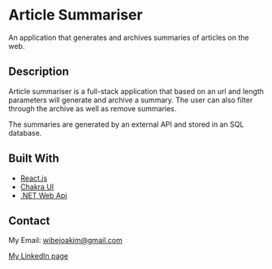 # Article Summariser

An application that generates and archives summaries of articles on the web.

## Description

Article summariser is a full-stack application that based on an url and length parameters will generate and archive a summary. The user can also filter through the archive as well as remove summaries.

The summaries are generated by an external API and stored in an SQL database.

## Built With

- [React.js](https://reactjs.org/)
- [Chakra UI](https://chakra-ui.com/)
- [.NET Web Api](https://dotnet.microsoft.com/en-us/)

## Contact

My Email: wibejoakim@gmail.com

[My LinkedIn page](https://www.linkedin.com/in/joakim-myhre-wibe-a732ba237)
